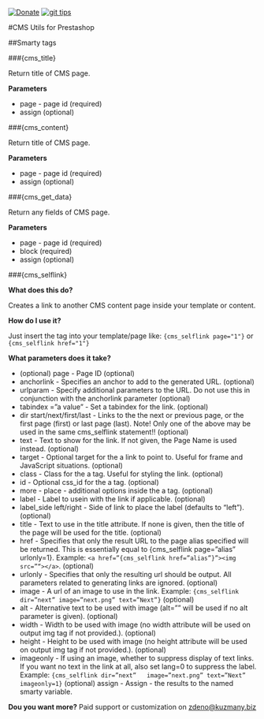 [![Donate][1]][2] [![git tips][3]][4]

#CMS Utils for Prestashop

##Smarty tags

###{cms_title}

Return title of CMS page.

**Parameters**

 - page - page id (required)
 - assign (optional) 

###{cms_content}

Return title of CMS page.

**Parameters**

 - page - page id (required)
 - assign (optional) 

###{cms_get_data}

Return any fields of CMS page.

**Parameters**

 - page - page id (required)
 - block (required)
 - assign (optional) 

###{cms_selflink}

**What does this do?**

Creates a link to another CMS content page inside your template or content.

**How do I use it?**

Just insert the tag into your template/page like: `{cms_selflink page="1"}` or `{cms_selflink href="1"}`

**What parameters does it take?**

 - (optional) page - Page ID (optional) 
 - anchorlink - Specifies an anchor to add to the generated URL. (optional) 
 - urlparam - Specify additional parameters to the URL. Do not use this in conjunction with the anchorlink parameter (optional) 
 - tabindex =”a value” - Set a tabindex for the link. (optional) 
 - dir start/next/first/last - Links to the the next or previous page, or the first page (first) or last  page (last). Note! Only one of the above may be used in the same cms_selflink statement!! (optional) 
 - text - Text to show for the link. If not given, the Page Name is used instead. (optional) 
 - target - Optional target for the a link to point to. Useful for frame and
   JavaScript situations. (optional) 
 - class - Class for the a tag. Useful for styling the link. (optional) 
 - id - Optional css_id for the a tag. (optional)  
 - more - place - additional options inside the a tag. (optional)  
 - label - Label to usein with the link if applicable. (optional)  
 - label_side left/right - Side of link to place the label (defaults to “left”). (optional)
 - title - Text to use in the title attribute. If none is given, then the title of the page will be used  for the title. (optional) 
 - href - Specifies that only the result URL  to the page alias specified will be returned. This is essentially  equal to {cms_selflink page=”alias” urlonly=1}. Example: `<a href=”{cms_selflink href=”alias”}”><img src=”“></a>`. (optional)
 - urlonly - Specifies that only the resulting url should be output. All
   parameters related to generating links are ignored. (optional) 
 - image - A url of an image to use in the link. Example:  `{cms_selflink dir=”next” image=”next.png” text=”Next”}` (optional) 
 - alt - Alternative  text to be used with image (alt=”” will be used if no alt parameter
   is given). (optional)
 - width - Width to be used with image (no width   attribute will be used on output img tag if not provided.). (optional) 
 - height - Height to be used with image (no height attribute   will be used on output img tag if not provided.). (optional)
 - imageonly - If using an image, whether to suppress display of text   links. If you want no text in the link at all, also set lang=0 to   suppress the label. Example: `{cms_selflink dir=”next”   image=”next.png” text=”Next” imageonly=1}` (optional) assign - Assign -  the results to the named smarty variable.

**Dou you want more?** 
Paid support or customization on [zdeno@kuzmany.biz][6]

  [1]: http://img.shields.io/badge/paypal-donate-red.svg?style=flat
  [2]: https://www.paypal.com/cgi-bin/webscr?cmd=_donations&business=MRQZT5MB8DJLC&lc=SK&item_name=Kuzmany.biz%20-%20support%20my%20open%20source%20projects&currency_code=EUR&bn=PP-DonationsBF:btn_donate_LG.gif:NonHosted
  [3]: http://img.shields.io/gittip/kuzmany.png?style=flat&color=green
  [4]: https://www.gittip.com/kuzmany/
  [5]: http://www.prestashop.com/forums/topic/342343-free-module-tabs-from-cms/?p=1725978
  [6]: mailto:zdeno@kuzmany.biz
  
